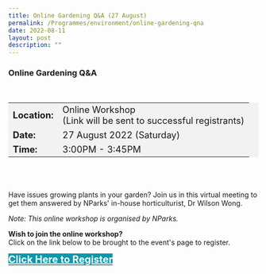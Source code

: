 ```yaml
---
title: Online Gardening Q&A (27 August)
permalink: /Programmes/environment/online-gardening-qna
date: 2022-08-11
layout: post
description: ""
---
```

### Online Gardening Q&A ###

<div style="padding:15px 0 0 0">
<table style="font-size:130%; background-color:#f2f2f2">
	<tbody>
		<tr>
			 <td><b>Location:</b></td><td>Online Workshop<br>(Link will be sent to successful registrants)</td>
		</tr>
		<tr>
		 <td><b>Date:</b> </td><td>27 August 2022 (Saturday)</td>
		</tr>
		<tr>
			<td> <b>Time:</b> </td><td>3:00PM - 3:45PM</td>
		</tr>
	</tbody>
</table>
</div>

<div style="padding:35px 0 0 0">
	<p>Have issues growing plants in your garden? Join us in this virtual meeting to get them answered by NParks' in-house horticulturist, Dr Wilson Wong.</p>
	<p><i>Note: This online workshop is organised by NParks.</i></p>
</div>

<b>	Wish to join the online workshop?</b><br>
Click on the link below to be brought to the event's page to register.
<div>
	<a href="https://www.nparks.gov.sg/activities/events-and-workshops/2022/7/an-easy-start-in-edible-gardening-(july)" style="font-size:20px; width:35%; height:60px; background-color:#0899AA; color:white" class="bp-button"><b>Click Here to Register</b></a>
</div>